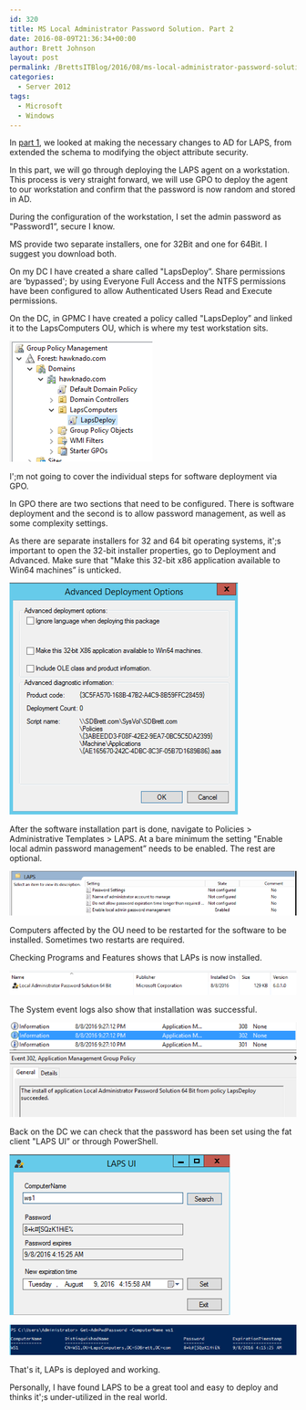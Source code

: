 ```yaml
---
id: 320
title: MS Local Administrator Password Solution. Part 2
date: 2016-08-09T21:36:34+00:00
author: Brett Johnson
layout: post
permalink: /BrettsITBlog/2016/08/ms-local-administrator-password-solution-part-2/
categories:
  - Server 2012
tags:
  - Microsoft
  - Windows
---
```

In [part 1](https://sdbrett.com/BrettsITBlog/2016/06/ms-local-administrator-password-solution-part-1/), we looked at making the necessary changes to AD for LAPS, from extended the schema to modifying the object attribute security.

In this part, we will go through deploying the LAPS agent on a workstation. This process is very straight forward, we will use GPO to deploy the agent to our workstation and confirm that the password is now random and stored in AD.

During the configuration of the workstation, I set the admin password as "Password1&#8221;, secure I know.

MS provide two separate installers, one for 32Bit and one for 64Bit. I suggest you download both.

On my DC I have created a share called "LapsDeploy&#8221;. Share permissions are &#8216;bypassed'; by using Everyone Full Access and the NTFS permissions have been configured to allow Authenticated Users Read and Execute permissions.

On the DC, in GPMC I have created a policy called "LapsDeploy&#8221; and linked it to the LapsComputers OU, which is where my test workstation sits.

[![LAPS GPO](/assets/images/2016/08/Laps-GPO-Link.png)]({{site.url}}/assets/images/2016/08/Laps-GPO-Link.png)

I';m not going to cover the individual steps for software deployment via GPO.

In GPO there are two sections that need to be configured. There is software deployment and the second is to allow password management, as well as some complexity settings.

As there are separate installers for 32 and 64 bit operating systems, it';s important to open the 32-bit installer properties, go to Deployment and Advanced. Make sure that "Make this 32-bit x86 application available to Win64 machines&#8221; is unticked.

[![LAPS GPO x86](/assets/images/2016/08/Laps-GPO-x86.png)]({{site.url}}/assets/images/2016/08/Laps-GPO-x86.png)

After the software installation part is done, navigate to Policies > Administrative Templates > LAPS. At a bare minimum the setting "Enable local admin password management&#8221; needs to be enabled. The rest are optional.

[![LAPS Settings](/assets/images/2016/08/Laps-Setting-Management.png)]({{site.url}}/assets/images/2016/08/Laps-Setting-Management.png)

Computers affected by the OU need to be restarted for the software to be installed. Sometimes two restarts are required.

Checking Programs and Features shows that LAPs is now installed.

[![LAPS Installed](/assets/images/2016/08/Laps-installed.png)]({{site.url}}/assets/images/2016/08/Laps-installed.png)

The System event logs also show that installation was successful.

[![Event Logs](/assets/images/2016/08/Laps-Eventviewer.png)]({{site.url}}/assets/images/2016/08/Laps-Eventviewer.png)

Back on the DC we can check that the password has been set using the fat client "LAPS UI&#8221; or through PowerShell.

[![LAPS Fat Client](/assets/images/2016/08/Laps-fat-client.png)]({{site.url}}/assets/images/2016/08/Laps-fat-client.png)

[![LAPS Password](/assets/images/2016/08/Laps-Password.png)]({{site.url}}/assets/images/2016/08/Laps-Password.png)

That's it, LAPs is deployed and working.

Personally, I have found LAPS to be a great tool and easy to deploy and thinks it';s under-utilized in the real world.